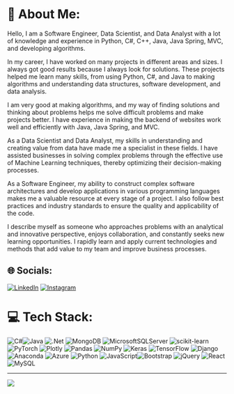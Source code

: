 # 💫 About Me:
Hello, I am a Software Engineer, Data Scientist, and Data Analyst with a lot of knowledge and experience in Python, C#, C++, Java, Java Spring, MVC, and developing algorithms.

In my career, I have worked on many projects in different areas and sizes. I always got good results because I always look for solutions. These projects helped me learn many skills, from using Python, C#, and Java to making algorithms and understanding data structures, software development, and data analysis.

I am very good at making algorithms, and my way of finding solutions and thinking about problems helps me solve difficult problems and make projects better. I have experience in making the backend of websites work well and efficiently with Java, Java Spring, and MVC.

As a Data Scientist and Data Analyst, my skills in understanding and creating value from data have made me a specialist in these fields. I have assisted businesses in solving complex problems through the effective use of Machine Learning techniques, thereby optimizing their decision-making processes.

As a Software Engineer, my ability to construct complex software architectures and develop applications in various programming languages makes me a valuable resource at every stage of a project. I also follow best practices and industry standards to ensure the quality and applicability of the code.

I describe myself as someone who approaches problems with an analytical and innovative perspective, enjoys collaboration, and constantly seeks new learning opportunities. I rapidly learn and apply current technologies and methods that add value to my team and improve business processes.

## 🌐 Socials:
[![LinkedIn](https://img.shields.io/badge/LinkedIn-%230077B5.svg?logo=linkedin&logoColor=white)](https://linkedin.com/in/sogutemir) 
[![Instagram](https://img.shields.io/badge/Instagram-%23E4405F.svg?logo=Instagram&logoColor=white)](https://instagram.com/sogut_emir) 

# 💻 Tech Stack:
![C#](https://img.shields.io/badge/c%23-%23239120.svg?style=for-the-badge&logo=c-sharp&logoColor=white)![Java](https://img.shields.io/badge/java-%23ED8B00.svg?style=for-the-badge&logo=java&logoColor=white)   ![.Net](https://img.shields.io/badge/.NET-5C2D91?style=for-the-badge&logo=.net&logoColor=white)  ![MongoDB](https://img.shields.io/badge/MongoDB-%234ea94b.svg?style=for-the-badge&logo=mongodb&logoColor=white) ![MicrosoftSQLServer](https://img.shields.io/badge/Microsoft%20SQL%20Sever-CC2927?style=for-the-badge&logo=microsoft%20sql%20server&logoColor=white) ![scikit-learn](https://img.shields.io/badge/scikit--learn-%23F7931E.svg?style=for-the-badge&logo=scikit-learn&logoColor=white) ![PyTorch](https://img.shields.io/badge/PyTorch-%23EE4C2C.svg?style=for-the-badge&logo=PyTorch&logoColor=white) ![Plotly](https://img.shields.io/badge/Plotly-%233F4F75.svg?style=for-the-badge&logo=plotly&logoColor=white) ![Pandas](https://img.shields.io/badge/pandas-%23150458.svg?style=for-the-badge&logo=pandas&logoColor=white) ![NumPy](https://img.shields.io/badge/numpy-%23013243.svg?style=for-the-badge&logo=numpy&logoColor=white) ![Keras](https://img.shields.io/badge/Keras-%23D00000.svg?style=for-the-badge&logo=Keras&logoColor=white) ![TensorFlow](https://img.shields.io/badge/TensorFlow-%23FF6F00.svg?style=for-the-badge&logo=TensorFlow&logoColor=white) ![Django](https://img.shields.io/badge/django-%23092E20.svg?style=for-the-badge&logo=django&logoColor=white) ![Anaconda](https://img.shields.io/badge/Anaconda-%2344A833.svg?style=for-the-badge&logo=anaconda&logoColor=white) ![Azure](https://img.shields.io/badge/azure-%230072C6.svg?style=for-the-badge&logo=azure-devops&logoColor=white) ![Python](https://img.shields.io/badge/python-3670A0?style=for-the-badge&logo=python&logoColor=ffdd54) ![JavaScript](https://img.shields.io/badge/javascript-%23323330.svg?style=for-the-badge&logo=javascript&logoColor=%23F7DF1E)![Bootstrap](https://img.shields.io/badge/bootstrap-%23563D7C.svg?style=for-the-badge&logo=bootstrap&logoColor=white) ![jQuery](https://img.shields.io/badge/jquery-%230769AD.svg?style=for-the-badge&logo=jquery&logoColor=white) ![React](https://img.shields.io/badge/react-%2320232a.svg?style=for-the-badge&logo=react&logoColor=%2361DAFB) ![MySQL](https://img.shields.io/badge/mysql-%2300f.svg?style=for-the-badge&logo=mysql&logoColor=white)



---
[![](https://visitcount.itsvg.in/api?id=sogutemir&icon=6&color=10)](https://visitcount.itsvg.in)

<!-- Proudly created with GPRM ( https://gprm.itsvg.in ) -->
